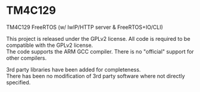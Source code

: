 TM4C129
=======

TM4C129 FreeRTOS (w/ lwIP/HTTP server &amp; FreeRTOS+IO/CLI)

This project is released under the GPLv2 license. All code is required to be compatible with the GPLv2 license.
<br>The code supports the ARM GCC compiler. There is no "official" support for other compilers.

3rd party libraries have been added for completeness. 
<br>There has been no modification of 3rd party software where not directly specified.
